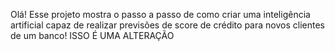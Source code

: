 Olá! Esse projeto mostra o passo a passo de como criar uma inteligência artificial capaz de realizar previsões de score de crédito para novos clientes de um banco!
ISSO É UMA ALTERAÇÃO
